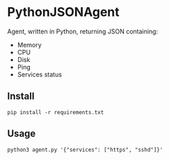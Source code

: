 # PythonJSONAgent
Agent, written in Python, returning JSON containing:
* Memory
* CPU
* Disk
* Ping
* Services status
## Install
`pip install -r requirements.txt`
## Usage
`python3 agent.py '{"services": ["https", "sshd"]}'`

